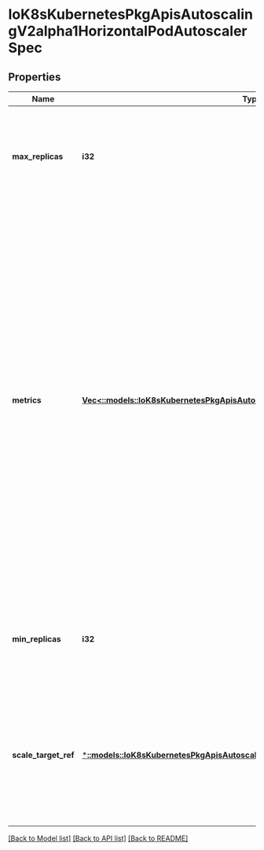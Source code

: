 # IoK8sKubernetesPkgApisAutoscalingV2alpha1HorizontalPodAutoscalerSpec

## Properties
Name | Type | Description | Notes
------------ | ------------- | ------------- | -------------
**max_replicas** | **i32** | maxReplicas is the upper limit for the number of replicas to which the autoscaler can scale up. It cannot be less that minReplicas. | [default to null]
**metrics** | [**Vec<::models::IoK8sKubernetesPkgApisAutoscalingV2alpha1MetricSpec>**](io.k8s.kubernetes.pkg.apis.autoscaling.v2alpha1.MetricSpec.md) | metrics contains the specifications for which to use to calculate the desired replica count (the maximum replica count across all metrics will be used).  The desired replica count is calculated multiplying the ratio between the target value and the current value by the current number of pods.  Ergo, metrics used must decrease as the pod count is increased, and vice-versa.  See the individual metric source types for more information about how each type of metric must respond. | [optional] [default to null]
**min_replicas** | **i32** | minReplicas is the lower limit for the number of replicas to which the autoscaler can scale down. It defaults to 1 pod. | [optional] [default to null]
**scale_target_ref** | [***::models::IoK8sKubernetesPkgApisAutoscalingV2alpha1CrossVersionObjectReference**](io.k8s.kubernetes.pkg.apis.autoscaling.v2alpha1.CrossVersionObjectReference.md) | scaleTargetRef points to the target resource to scale, and is used to the pods for which metrics should be collected, as well as to actually change the replica count. | [default to null]

[[Back to Model list]](../README.md#documentation-for-models) [[Back to API list]](../README.md#documentation-for-api-endpoints) [[Back to README]](../README.md)



